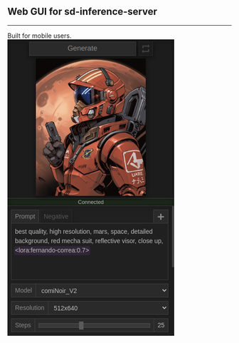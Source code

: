 ## Web GUI for sd-inference-server
--------
Built for mobile users.
![example](https://github.com/arenasys/arenasys.github.io/raw/master/screenshot.png)